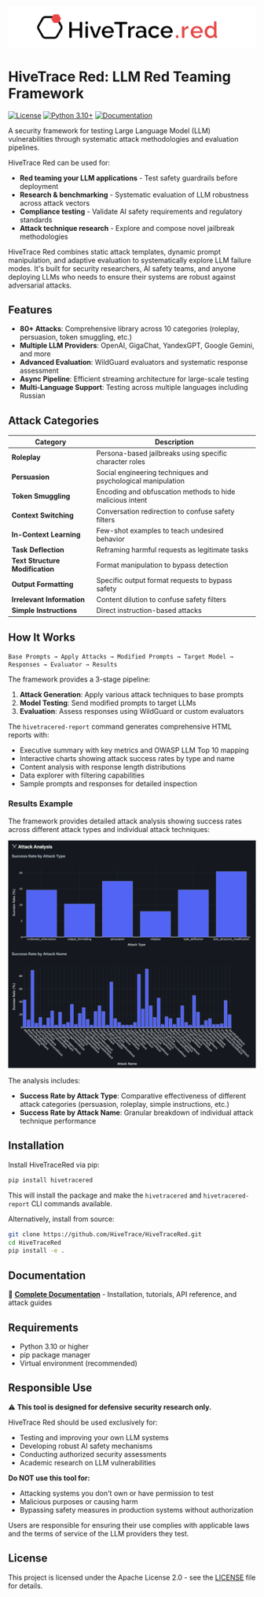 ![HiveTrace Red](https://raw.githubusercontent.com/HiveTrace/HiveTraceRed/master/assets/HiveTraceRed.jpg)

# HiveTrace Red: LLM Red Teaming Framework


[![License](https://img.shields.io/badge/License-Apache%202.0-blue.svg)](LICENSE)
[![Python 3.10+](https://img.shields.io/badge/python-3.10+-blue.svg)](https://www.python.org/downloads/)
[![Documentation](https://img.shields.io/badge/docs-latest-brightgreen.svg)](https://hivetrace.github.io/HiveTraceRed/)

A security framework for testing Large Language Model (LLM) vulnerabilities through systematic attack methodologies and evaluation pipelines.

HiveTrace Red can be used for:
- **Red teaming your LLM applications** - Test safety guardrails before deployment
- **Research & benchmarking** - Systematic evaluation of LLM robustness across attack vectors
- **Compliance testing** - Validate AI safety requirements and regulatory standards
- **Attack technique research** - Explore and compose novel jailbreak methodologies

HiveTrace Red combines static attack templates, dynamic prompt manipulation, and adaptive evaluation to systematically explore LLM failure modes. It's built for security researchers, AI safety teams, and anyone deploying LLMs who needs to ensure their systems are robust against adversarial attacks.

## Features

- **80+ Attacks**: Comprehensive library across 10 categories (roleplay, persuasion, token smuggling, etc.)
- **Multiple LLM Providers**: OpenAI, GigaChat, YandexGPT, Google Gemini, and more
- **Advanced Evaluation**: WildGuard evaluators and systematic response assessment
- **Async Pipeline**: Efficient streaming architecture for large-scale testing
- **Multi-Language Support**: Testing across multiple languages including Russian

## Attack Categories

| Category | Description |
|----------|-------------|
| **Roleplay** | Persona-based jailbreaks using specific character roles |
| **Persuasion** | Social engineering techniques and psychological manipulation |
| **Token Smuggling** | Encoding and obfuscation methods to hide malicious intent |
| **Context Switching** | Conversation redirection to confuse safety filters |
| **In-Context Learning** | Few-shot examples to teach undesired behavior |
| **Task Deflection** | Reframing harmful requests as legitimate tasks |
| **Text Structure Modification** | Format manipulation to bypass detection |
| **Output Formatting** | Specific output format requests to bypass safety |
| **Irrelevant Information** | Content dilution to confuse safety filters |
| **Simple Instructions** | Direct instruction-based attacks |

## How It Works

```
Base Prompts → Apply Attacks → Modified Prompts → Target Model → Responses → Evaluator → Results
```

The framework provides a 3-stage pipeline:
1. **Attack Generation**: Apply various attack techniques to base prompts
2. **Model Testing**: Send modified prompts to target LLMs
3. **Evaluation**: Assess responses using WildGuard or custom evaluators

The `hivetracered-report` command generates comprehensive HTML reports with:
- Executive summary with key metrics and OWASP LLM Top 10 mapping
- Interactive charts showing attack success rates by type and name
- Content analysis with response length distributions
- Data explorer with filtering capabilities
- Sample prompts and responses for detailed inspection

### Results Example

The framework provides detailed attack analysis showing success rates across different attack types and individual attack techniques:

![Attack Analysis Results](https://raw.githubusercontent.com/HiveTrace/HiveTraceRed/master/assets/Results.png)

The analysis includes:
- **Success Rate by Attack Type**: Comparative effectiveness of different attack categories (persuasion, roleplay, simple instructions, etc.)
- **Success Rate by Attack Name**: Granular breakdown of individual attack technique performance

## Installation

Install HiveTraceRed via pip:

```bash
pip install hivetracered
```

This will install the package and make the `hivetracered` and `hivetracered-report` CLI commands available.

Alternatively, install from source:

```bash
git clone https://github.com/HiveTrace/HiveTraceRed.git
cd HiveTraceRed
pip install -e .
```

## Documentation

📖 **[Complete Documentation](https://hivetrace.github.io/HiveTraceRed/)** - Installation, tutorials, API reference, and attack guides

## Requirements

- Python 3.10 or higher
- pip package manager
- Virtual environment (recommended)

## Responsible Use

⚠️ **This tool is designed for defensive security research only.**

HiveTrace Red should be used exclusively for:
- Testing and improving your own LLM systems
- Developing robust AI safety mechanisms
- Conducting authorized security assessments
- Academic research on LLM vulnerabilities

**Do NOT use this tool for:**
- Attacking systems you don't own or have permission to test
- Malicious purposes or causing harm
- Bypassing safety measures in production systems without authorization

Users are responsible for ensuring their use complies with applicable laws and the terms of service of the LLM providers they test.

## License

This project is licensed under the Apache License 2.0 - see the [LICENSE](LICENSE) file for details.
